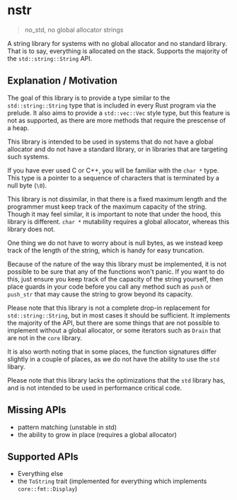 # nstr
> no_std, no global allocator strings

A string library for systems with no global allocator and no standard library. That is to say, everything is allocated on the stack.
Supports the majority of the `std::string::String` API.

## Explanation / Motivation
The goal of this library is to provide a type similar to the `std::string::String` type that is included in every Rust program via the prelude. It also aims to provide a `std::vec::Vec` style type, but this feature is not as supported, as there are more methods that require the prescense of a heap.

This library is intended to be used in systems that do not have a global allocator and do not have a standard library, or in libraries that are targeting such systems.

If you have ever used C or C++, you will be familiar with the `char *` type. This type is a pointer to a sequence of characters that is terminated by a null byte (`\0`).

This library is not dissimilar, in that there is a fixed maximum length and the programmer must keep track of the maximum capacity of the string. Though it may feel similar, it is important to note that under the hood, this library is different. `char *` mutability requires a global allocator, whereas this library does not.

One thing we do not have to worry about is null bytes, as we instead keep track of the length of the string, which is handy for easy truncation.

Because of the nature of the way this library must be implemented, it is not possible to be sure that any of the functions won't panic. If you want to do this, just ensure you keep track of the capacity of the string yourself, then place guards in your code before you call any method such as `push` or `push_str` that may cause the string to grow beyond its capacity.

Please note that this library is not a complete drop-in replacement for `std::string::String`, but in most cases it should be sufficient. It implements the majority of the API, but there are some things that are not possible to implement without a global allocator, or some iterators such as `Drain` that are not in the `core` library.

It is also worth noting that in some places, the function signatures differ slightly in a couple of places, as we do not have the ability to use the `std` libary.

Please note that this library lacks the optimizations that the `std` library has, and is not intended to be used in performance critical code.  

## Missing APIs
- pattern matching (unstable in std)
- the ability to grow in place (requires a global allocator)

## Supported APIs
- Everything else
- the `ToString` trait (implemented for everything which implements `core::fmt::Display`)